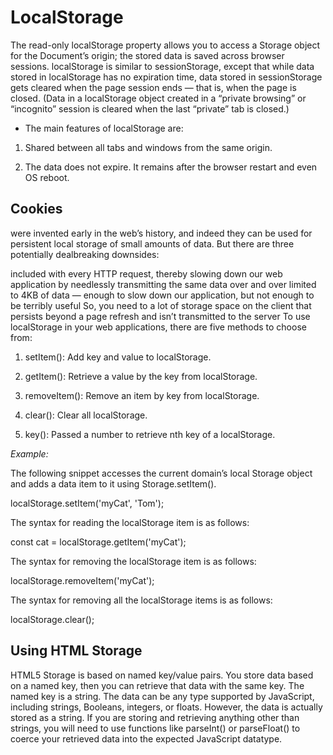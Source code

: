 # LocalStorage

The read-only localStorage property allows you to access a Storage object for the Document’s origin; the stored data is saved across browser sessions. localStorage is similar to sessionStorage, except that while data stored in localStorage has no expiration time, data stored in sessionStorage gets cleared when the page session ends — that is, when the page is closed. (Data in a localStorage object created in a “private browsing” or “incognito” session is cleared when the last “private” tab is closed.)

* The main features of localStorage are:

1. Shared between all tabs and windows from the same origin.

2. The data does not expire. It remains after the browser restart and even OS reboot.

## Cookies
were invented early in the web’s history, and indeed they can be used for persistent local storage of small amounts of data. But there are three potentially dealbreaking downsides:

included with every HTTP request, thereby slowing down our web application by needlessly transmitting the same data over and over
limited to 4KB of data — enough to slow down our application, but not enough to be terribly useful So, you need to a lot of storage space on the client that persists beyond a page refresh and isn’t transmitted to the server
To use localStorage in your web applications, there are five methods to choose from:

1. setItem(): Add key and value to localStorage.

2. getItem(): Retrieve a value by the key from localStorage.

3. removeItem(): Remove an item by key from localStorage.

4. clear(): Clear all localStorage.

5. key(): Passed a number to retrieve nth key of a localStorage.

*Example:*

The following snippet accesses the current domain’s local Storage object and adds a data item to it using Storage.setItem().

localStorage.setItem('myCat', 'Tom');

The syntax for reading the localStorage item is as follows:

const cat = localStorage.getItem('myCat');

The syntax for removing the localStorage item is as follows:

localStorage.removeItem('myCat');

The syntax for removing all the localStorage items is as follows:

localStorage.clear();

## Using HTML Storage

HTML5 Storage is based on named key/value pairs. You store data based on a named key, then you can retrieve that data with the same key. The named key is a string. The data can be any type supported by JavaScript, including strings, Booleans, integers, or floats. However, the data is actually stored as a string. If you are storing and retrieving anything other than strings, you will need to use functions like parseInt() or parseFloat() to coerce your retrieved data into the expected JavaScript datatype.